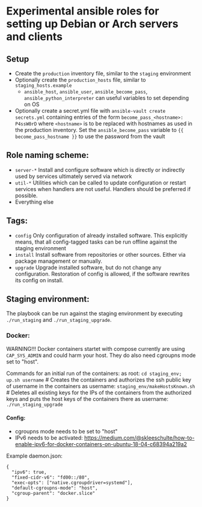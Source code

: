 # Experimental ansible roles for setting up Debian or Arch servers and clients

## Setup

- Create the `production` inventory file, similar to the `staging` environment
- Optionally create the `production_hosts` file, similar to `staging_hosts.example`
  - `ansible_host`, `ansible_user`, `ansible_become_pass`, `ansible_python_interpreter` can useful variables to set depending on OS
- Optionally create a secret.yml file with `ansible-vault create secrets.yml` containing entries of the form `become_pass_<hostname>: P4ssW0rD` where `<hostname>` is to be replaced with hostnames as used in the production inventory. Set the `ansible_become_pass` variable to `{{ become_pass_hostname }}` to use the password from the vault

## Role naming scheme:

- `server-*`
  Install and configure software which is directly or indirectly used by services ultimately served via network
- `util-*`
  Utilities which can be called to update configuration or restart services when handlers are not useful. Handlers should be preferred if possible.
- Everything else

## Tags:

- `config`
  Only configuration of already installed software. This explicitly means, that all config-tagged tasks can be run offline against the staging environment
- `install`
  Install software from repositories or other sources. Either via package management or manually.
- `upgrade`
  Upgrade installed software, but do not change any configuration. Restoration of config is allowed, if the software rewrites its config on install.

## Staging environment:

The playbook can be run against the staging environment by executing `./run_staging` and `./run_staging_upgrade`.

### Docker:

WARNING!!! Docker containers startet with compose currently are using `CAP_SYS_ADMIN` and could harm your host. They do also need cgroupns mode set to "host".

Commands for an initial run of the containers:
as root: `cd staging_env; up.sh username` # Creates the containers and authorizes the ssh public key of username in the containers
as username: `staging_env/makeHostsKnown.sh` # Deletes all existing keys for the IPs of the containers from the authorized keys and puts the host keys of the containers there
as username: `./run_staging_upgrade`

#### Config:

- cgroupns mode needs to be set to "host"
- IPv6 needs to be activated: https://medium.com/@skleeschulte/how-to-enable-ipv6-for-docker-containers-on-ubuntu-18-04-c68394a219a2

Example daemon.json:

```
{
  "ipv6": true,
  "fixed-cidr-v6": "fd00::/80",
  "exec-opts": ["native.cgroupdriver=systemd"],
  "default-cgroupns-mode": "host",
  "cgroup-parent": "docker.slice"
}
```
